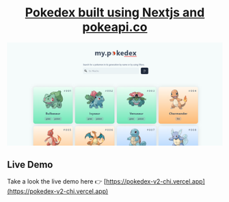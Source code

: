 <h1 align="center">
  <a href="https://github.com/Rr-sobusy/pokedex-v2.git">
 Pokedex built using Nextjs and pokeapi.co 
  </a>
  <br />
</h1>

![screenshot](public/snapshot.png)

## Live Demo
Take a look the live demo here 👉 [https://pokedex-v2-chi.vercel.app](https://pokedex-v2-chi.vercel.app)